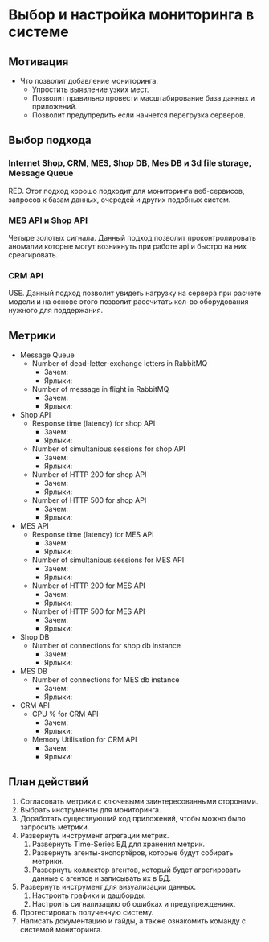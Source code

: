 # Выбор и настройка мониторинга в системе

## Мотивация

- Что позволит добавление мониторинга.
  - Упростить выявление узких мест.
  - Позволит правильно провести масштабирование база данных и приложений.
  - Позволит предупредить если начнется перегрузка серверов.

## Выбор подхода

### Internet Shop, CRM, MES, Shop DB, Mes DB и 3d file storage, Message Queue

RED. Этот подход хорошо подходит для мониторинга веб-сервисов, запросов к базам данных, очередей и других подобных систем.

### MES API и Shop API

Четыре золотых сигнала. Данный подход позволит проконтролировать аномалии которые могут возникнуть при работе api и быстро на них среагировать.

### CRM API

USE. Данный подход позволит увидеть нагрузку на сервера при расчете модели и на основе этого позволит рассчитать кол-во оборудования нужного для поддержания.

## Метрики

- Message Queue
  - Number of dead-letter-exchange letters in RabbitMQ
    - Зачем:
    - Ярлыки:
  - Number of message in flight in RabbitMQ
    - Зачем:
    - Ярлыки:
- Shop API
  - Response time (latency) for shop API
    - Зачем:
    - Ярлыки:
  - Number of simultanious sessions for shop API
    - Зачем:
    - Ярлыки:
  - Number of HTTP 200 for shop API
    - Зачем:
    - Ярлыки:
  - Number of HTTP 500 for shop API
    - Зачем:
    - Ярлыки:
- MES API
  - Response time (latency) for MES API
    - Зачем:
    - Ярлыки:
  - Number of simultanious sessions for MES API
    - Зачем:
    - Ярлыки:
  - Number of HTTP 200 for MES API
    - Зачем:
    - Ярлыки:
  - Number of HTTP 500 for MES API
    - Зачем:
    - Ярлыки:
- Shop DB
  - Number of connections for shop db instance
    - Зачем:
    - Ярлыки:
- MES DB
  - Number of connections for MES db instance
    - Зачем:
    - Ярлыки:
- CRM API
  - CPU % for CRM API
    - Зачем:
    - Ярлыки:
  - Memory Utilisation for CRM API
    - Зачем:
    - Ярлыки:

## План действий

1. Согласовать метрики с ключевыми заинтересованными сторонами.
2. Выбрать инструменты для мониторинга.
3. Доработать существующий код приложений, чтобы можно было запросить метрики.
4. Развернуть инструмент агрегации метрик.
   1. Развернуть Time-Series БД для хранения метрик.
   2. Развернуть агенты-экспортёров, которые будут собирать метрики.
   3. Развернуть коллектор агентов, который будет агрегировать данные с агентов и записывать их в БД.
5. Развернуть инструмент для визуализации данных.
   1. Настроить графики и дашборды.
   2. Настроить сигнализацию об ошибках и предупреждениях.
6. Протестировать полученную систему.
7. Написать документацию и гайды, а также ознакомить команду с системой мониторинга.